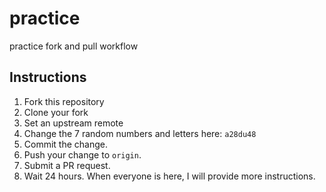 # practice
practice fork and pull workflow

## Instructions
1. Fork this repository
2. Clone your fork
3. Set an upstream remote
4. Change the 7 random numbers and letters here: `a28du48`
5. Commit the change.
6. Push your change to `origin`.
7. Submit a PR request. 
8. Wait 24 hours. When everyone is here, I will provide more instructions.

